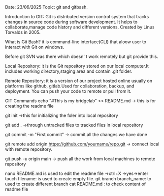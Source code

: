 Date: 23/06/2025
Topic: git and gitbash.

Introduction to GIT: 
  Git is distributed version control system that tracks changes in source code during software development.
  It helps to collaborate,manage code history and different versions.
  Created by Linus Torvalds in 2005.

What is Git Bash?
it is command-line interface(CLI) that aloow user to interact with Git on windows.

Before git SVN was there which doesn' t work remotely but git provide this.

Local Repository: it is the Git repository stored on our local computer.It includes working directory,staging area and contain .git folder.

Remote Repository: it is a version of our project hosted online usually on platforms like github, gitlab.Used for collaboration, backup, and deployment.
You can push your code to remote or pull from it.

GIT Commands
echo "#This is my bridgelab" >> README.md -> this is for creating the readme file

git init ->this for initializing the foler into local repository

git add . ->through untracked files to tracked files in local repository

git commit -m "First commit" -> commit all the changes we have done

git remote add origin https://github.com/yourname/repo.git  -> connect local with remote repository.

git push -u origin main -> push all the work from local machines to remote repository

nano README.md is used to edit  the readme file   ->ctrl+X ->yes->enter
touch filename: is used to create empty file.
git branch branch_name: to used to create different branch 
cat README.md : to check content of readme file
